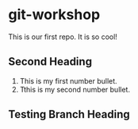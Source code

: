 # git-workshop
This is our first repo.
It is so cool!
## Second Heading
1. This is my first number bullet.
2. Tthis is my second number bullet.
## Testing Branch Heading